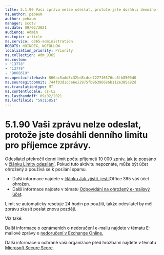 ```yaml
---
title: 5.1.90 Vaši zprávu nelze odeslat, protože jste dosáhli denního limitu pro příjemce zprávy.
ms.author: pebaum
author: pebaum
manager: scotv
ms.date: 09/02/2021
audience: Admin
ms.topic: article
ms.service: o365-administration
ROBOTS: NOINDEX, NOFOLLOW
localization_priority: Priority
ms.collection: Adm_O365
ms.custom:
- "13778"
- "13779"
- "9008610"
ms.openlocfilehash: 866ac5add3c32bd8cdce722716576cc6fb8500d0
ms.sourcegitcommit: 744f03d1c3e6e22975fb96396686b112e385a82d
ms.translationtype: MT
ms.contentlocale: cs-CZ
ms.lasthandoff: 09/02/2021
ms.locfileid: "59315851"
---
```

# <a name="5190-your-message-cant-be-sent-because-youve-reached-your-daily-limit-for-message-recipients"></a>5.1.90 Vaši zprávu nelze odeslat, protože jste dosáhli denního limitu pro příjemce zprávy.

Odesílatel překročil denní limit počtu příjemců 10 000 zpráv, jak je popsáno v [článku Limity odesílání](https://docs.microsoft.com/office365/servicedescriptions/exchange-online-service-description/exchange-online-limits#sending-limits). Pokud tuto aktivitu nepoznáte, může být účet ohrožený a používá se k posílání spamu. 

- Další informace najdete v [článku Jak zjistit, jestli](https://docs.microsoft.com/office365/troubleshoot/sign-In/determine-account-is-compromised)Office 365 váš účet ohrožen.
- Další informace najdete v tématu [Odpovídání na ohrožený e-mailový účet](https://docs.microsoft.com/microsoft-365/security/office-365-security/responding-to-a-compromised-email-account).

Limit se automaticky resetuje 24 hodin po použití, takže odesílatel by měl zprávu zkusit poslat znovu později.

Viz také:

Další informace o oznámeních o nedoručení e-mailu najdete v tématu E-mailové zprávy o [nedoručení v Exchange Online.](https://docs.microsoft.com/exchange/mail-flow-best-practices/non-delivery-reports-in-exchange-online/non-delivery-reports-in-exchange-online)

Další informace o ochraně vaší organizace před hrozbami najdete v tématu [Microsoft Secure Score](https://docs.microsoft.com/microsoft-365/security/defender/microsoft-secure-score).